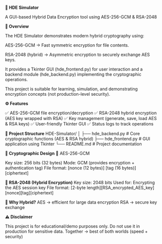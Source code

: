 **🔐 HDE Simulator**

A GUI-based Hybrid Data Encryption tool using AES-256-GCM & RSA-2048

**📖 Overview**

The HDE Simulator demonstrates modern hybrid cryptography using:

AES-256-GCM → Fast symmetric encryption for file contents.

RSA-2048 (hybrid) → Asymmetric encryption to securely exchange AES keys.

It provides a Tkinter GUI (hde_frontend.py) for user interaction and a backend module (hde_backend.py) implementing the cryptographic operations.

This project is suitable for learning, simulation, and demonstrating encryption concepts (not production-level security).


**⚙️ Features**

✅ AES-256-GCM file encryption/decryption
✅ RSA-2048 hybrid encryption (AES key wrapped with RSA)
✅ Key management (generate, save, load AES & RSA keys)
✅ User-friendly Tkinter GUI
✅ Status logs to track operations


**📂 Project Structure**
HDE-Simulator/
│
├── hde_backend.py   # Core cryptographic functions (AES & RSA hybrid)
├── hde_frontend.py  # GUI application using Tkinter
└── README.md        # Project documentation


**🔑 Cryptographic Design**
🔹 AES-256-GCM

Key size: 256 bits (32 bytes)
Mode: GCM (provides encryption + authentication tag)
File format:
[nonce (12 bytes)] [tag (16 bytes)] [ciphertext]


**🔹 RSA-2048 (Hybrid Encryption)**
Key size: 2048 bits
Used for: Encrypting the AES session key
File format:
[2-byte length][RSA_encrypted_AES_key][nonce][tag][ciphertext]

**🔹 Why Hybrid?**
AES → efficient for large data encryption
RSA → secure key exchange

**⚠️ Disclaimer**

This project is for educational/demo purposes only.
Do not use it in production for sensitive data.
Together → best of both worlds (speed + security)

